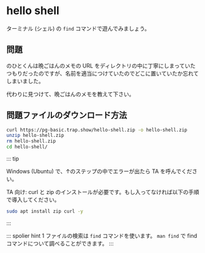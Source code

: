# hello shell

ターミナル (シェル) の `find` コマンドで遊んでみましょう。

## 問題

のひとくんは晩ごはんのメモの URL をディレクトリの中に丁寧にしまっていたつもりだったのですが、名前を適当につけていたのでどこに置いていたか忘れてしまいました。

代わりに見つけて、晩ごはんのメモを教えて下さい。

## 問題ファイルのダウンロード方法

```sh
curl https://pg-basic.trap.show/hello-shell.zip -o hello-shell.zip
unzip hello-shell.zip
rm hello-shell.zip
cd hello-shell/
```

::: tip

Windows (Ubuntu) で、↑のステップの中でエラーが出たら TA を呼んでください。

TA 向け: curl と zip のインストールが必要です。もし入ってなければ以下の手順で導入してください。

```sh
sudo apt install zip curl -y
```

:::

::: spolier hint 1
ファイルの検索は `find` コマンドを使います。 `man find` で find コマンドについて調べることができます。
:::
